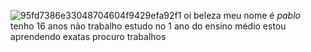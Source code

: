 ![95fd7386e33048704604f9429efa92f1](https://github.com/user-attachments/assets/4a5d804e-831f-43c0-b747-9b283b57e632)
oi beleza 
 meu nome é *pablo* tenho 16 anos 
 não trabalho 
 estudo no 1 ano do ensino médio 
 estou aprendendo exatas 
 procuro trabalhos 
